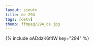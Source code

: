 ```yaml
--- 
layout: sieutv
title: de 294
tags: [detv]
thumb: ffmpeg/294_de.jpg
---
```

{% include oADdzK6f4W key="294" %} 
